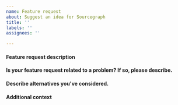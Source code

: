 ```yaml
---
name: Feature request
about: Suggest an idea for Sourcegraph
title: ''
labels: ''
assignees: ''

---
```


#### Feature request description

<!-- A description of what feature you would like. -->

#### Is your feature request related to a problem? If so, please describe.

<!-- A description of what the problem is. Ex. I'm always frustrated when [...] -->

#### Describe alternatives you've considered.

<!-- A description of any alternative solutions or features you've considered. -->

#### Additional context

<!-- Add any other context or other information you'd like to provide. -->

